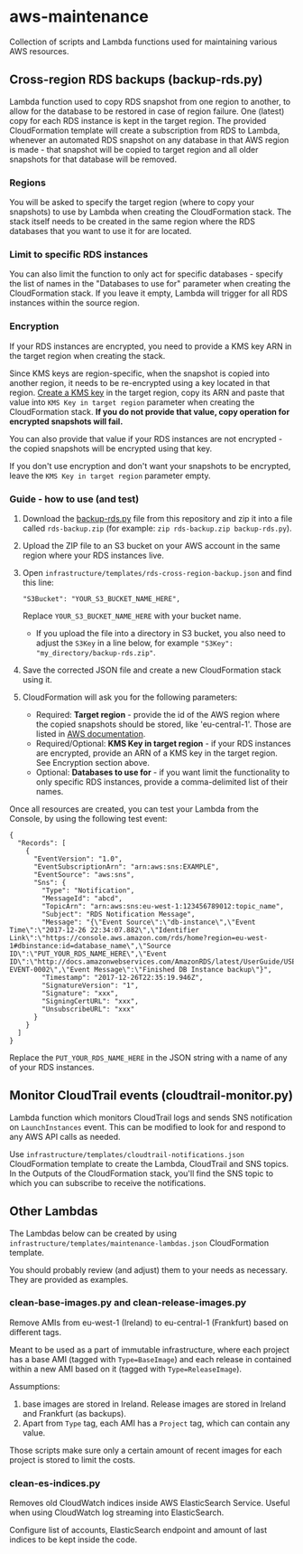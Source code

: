 # aws-maintenance
Collection of scripts and Lambda functions used for maintaining various AWS resources.

## Cross-region RDS backups (backup-rds.py)

Lambda function used to copy RDS snapshot from one region to another, to allow for the database to be restored in case 
of region failure. One (latest) copy for each RDS instance is kept in the target region. The provided CloudFormation
 template will create a subscription from RDS to Lambda, whenever an automated RDS snapshot on any database
 in that AWS region is made - that snapshot will be copied to target region and all older snapshots for that database 
 will be removed.

### Regions 
You will be asked to specify the target region (where to copy your snapshots) to use by Lambda when creating the 
CloudFormation stack. The stack itself needs to be created in the same region where the RDS databases that you want to
 use it for are located.

### Limit to specific RDS instances
You can also limit the function to only act for specific databases - specify the list of names in the "Databases to use 
for" parameter when creating the CloudFormation stack. If you leave it empty, Lambda will trigger for all RDS instances 
within the source region.

### Encryption
If your RDS instances are encrypted, you need to provide a KMS key ARN in the target region when creating the stack.

Since KMS keys are region-specific, when the snapshot is copied into another region, it needs to be re-encrypted
using a key located in that region. 
[Create a KMS key](https://docs.aws.amazon.com/kms/latest/developerguide/create-keys.html#create-keys-console) in the 
target region, copy its ARN and paste that value into `KMS Key in target region` parameter when creating the 
CloudFormation stack. **If you do not provide that value, copy operation for encrypted snapshots will fail.**

You can also provide that value if your RDS instances are not encrypted - the copied snapshots will be encrypted using 
that key. 

If you don't use encryption and don't want your snapshots to be encrypted, leave the `KMS Key in target region` 
parameter empty.

### Guide - how to use (and test)
1. Download the [backup-rds.py](https://raw.githubusercontent.com/pbudzon/aws-maintenance/master/backup-rds.py) file
 from this repository and zip it into a file called `rds-backup.zip` (for example: `zip rds-backup.zip backup-rds.py`).
1. Upload the ZIP file to an S3 bucket on your AWS account in the same region where your RDS instances live.
1. Open `infrastructure/templates/rds-cross-region-backup.json` and find this line:
    ```
    "S3Bucket": "YOUR_S3_BUCKET_NAME_HERE",
    ```
    Replace `YOUR_S3_BUCKET_NAME_HERE` with your bucket name.
    
    - If you upload the file into a directory in S3 bucket, you also need to adjust the `S3Key` in a line below, for 
    example `"S3Key": "my_directory/backup-rds.zip"`. 
1. Save the corrected JSON file and create a new CloudFormation stack using it.
1. CloudFormation will ask you for the following parameters:
    - Required: **Target region** - provide the id of the AWS region where the copied snapshots should be stored, like
     'eu-central-1'. Those are listed in
      [AWS documentation](https://docs.aws.amazon.com/general/latest/gr/rande.html#rds_region).
    - Required/Optional: **KMS Key in target region** - if your RDS instances are encrypted, provide an ARN of a KMS key
     in the target region. See Encryption section above. 
    - Optional: **Databases to use for** - if you want limit the functionality to only specific RDS instances, provide 
    a comma-delimited list of their names.


Once all resources are created, you can test your Lambda from the Console, by using the following test event:
```
{
  "Records": [
    {
      "EventVersion": "1.0",
      "EventSubscriptionArn": "arn:aws:sns:EXAMPLE",
      "EventSource": "aws:sns",
      "Sns": {
        "Type": "Notification",
        "MessageId": "abcd",
        "TopicArn": "arn:aws:sns:eu-west-1:123456789012:topic_name",
        "Subject": "RDS Notification Message",
        "Message": "{\"Event Source\":\"db-instance\",\"Event Time\":\"2017-12-26 22:34:07.882\",\"Identifier Link\":\"https://console.aws.amazon.com/rds/home?region=eu-west-1#dbinstance:id=database_name\",\"Source ID\":\"PUT_YOUR_RDS_NAME_HERE\",\"Event ID\":\"http://docs.amazonwebservices.com/AmazonRDS/latest/UserGuide/USER_Events.html#RDS-EVENT-0002\",\"Event Message\":\"Finished DB Instance backup\"}",
        "Timestamp": "2017-12-26T22:35:19.946Z",
        "SignatureVersion": "1",
        "Signature": "xxx",
        "SigningCertURL": "xxx",
        "UnsubscribeURL": "xxx"
      }
    }
  ]
}
```
Replace the `PUT_YOUR_RDS_NAME_HERE` in the JSON string with a name of any of your RDS instances. 


## Monitor CloudTrail events (cloudtrail-monitor.py)

Lambda function which monitors CloudTrail logs and sends SNS notification on `LaunchInstances` event. 
This can be modified to look for and respond to any AWS API calls as needed.

Use `infrastructure/templates/cloudtrail-notifications.json` CloudFormation template to create the Lambda,
 CloudTrail and SNS topics. In the Outputs of the CloudFormation
stack, you'll find the SNS topic to which you can subscribe to receive the notifications.


## Other Lambdas

The Lambdas below can be created by using `infrastructure/templates/maintenance-lambdas.json` CloudFormation template.

You should probably review (and adjust) them to your needs as necessary. They are provided as examples.

### clean-base-images.py and clean-release-images.py

Remove AMIs from eu-west-1 (Ireland) to eu-central-1 (Frankfurt) based on different tags.

Meant to be used as a part of immutable infrastructure, where each project has a base AMI (tagged with `Type=BaseImage`) 
and each release in contained within a new AMI based on it (tagged with `Type=ReleaseImage`). 

Assumptions: 

1. base images are stored in Ireland. Release images are stored in Ireland and Frankfurt (as backups).
1. Apart from `Type` tag, each AMI has a `Project` tag, which can contain any value.

Those scripts make sure only a certain amount of recent images for each project is stored to limit the costs.

### clean-es-indices.py

Removes old CloudWatch indices inside AWS ElasticSearch Service. Useful when using CloudWatch log streaming into 
ElasticSearch.

Configure list of accounts, ElasticSearch endpoint and amount of last indices to be kept inside the code.